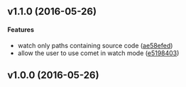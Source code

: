 <a name="v1.1.0"></a>
## v1.1.0 (2016-05-26)


#### Features

*   watch only paths containing source code ([ae58efed](ae58efed))
*   allow the user to use comet in watch mode ([e5198403](e5198403))



<a name="v1.0.0"></a>
## v1.0.0 (2016-05-26)




